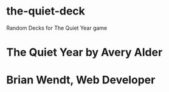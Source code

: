 # the-quiet-deck
 Random Decks for The Quiet Year game

# The Quiet Year by Avery Alder

# Brian Wendt, Web Developer
